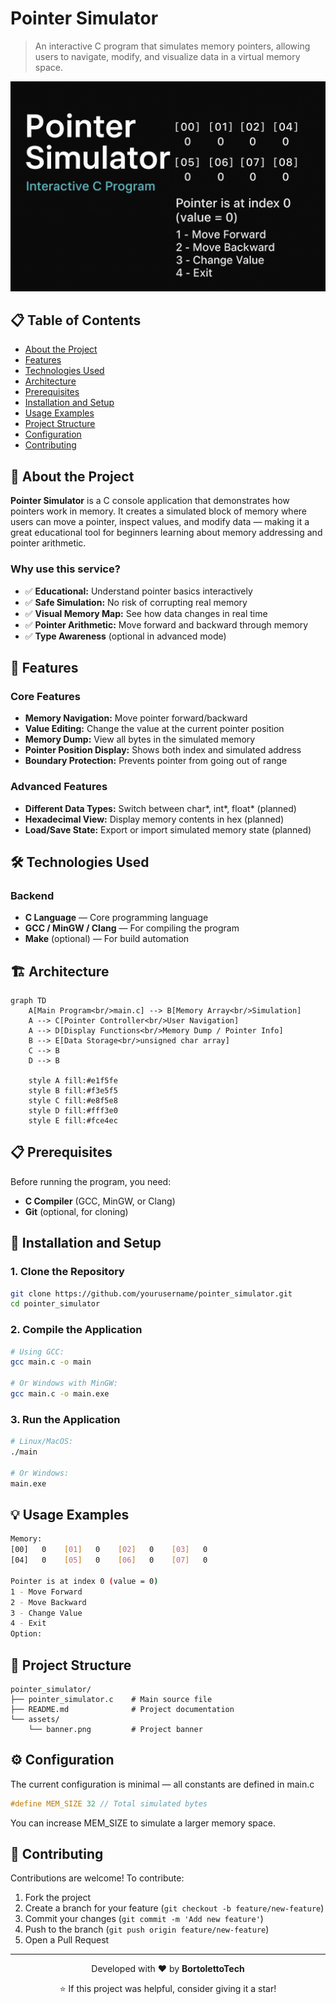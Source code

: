 # Pointer Simulator

> An interactive C program that simulates memory pointers, allowing users to navigate, modify, and visualize data in a virtual memory space.

![Project Banner](./assets/banner.png)

## 📋 Table of Contents

-   [About the Project](#-about-the-project)
-   [Features](#-features)
-   [Technologies Used](#-technologies-used)
-   [Architecture](#-architecture)
-   [Prerequisites](#-prerequisites)
-   [Installation and Setup](#-installation-and-setup)
-   [Usage Examples](#-usage-examples)
-   [Project Structure](#-project-structure)
-   [Configuration](#-configuration)
-   [Contributing](#-contributing)

## 🎯 About the Project

**Pointer Simulator** is a C console application that demonstrates how pointers work in memory.
It creates a simulated block of memory where users can move a pointer, inspect values, and modify data — making it a great educational tool for beginners learning about memory addressing and pointer arithmetic.

### Why use this service?

-   ✅ **Educational:** Understand pointer basics interactively
-   ✅ **Safe Simulation:** No risk of corrupting real memory
-   ✅ **Visual Memory Map:** See how data changes in real time
-   ✅ **Pointer Arithmetic:** Move forward and backward through memory
-   ✅ **Type Awareness** (optional in advanced mode)

## 🚀 Features

### Core Features

-   **Memory Navigation:** Move pointer forward/backward
-   **Value Editing:** Change the value at the current pointer position
-   **Memory Dump:** View all bytes in the simulated memory
-   **Pointer Position Display:** Shows both index and simulated address
-   **Boundary Protection:** Prevents pointer from going out of range

### Advanced Features

-   **Different Data Types:** Switch between char\*, int\*, float\* (planned)
-   **Hexadecimal View:** Display memory contents in hex (planned)
-   **Load/Save State:** Export or import simulated memory state (planned)

## 🛠 Technologies Used

### Backend

-   **C Language** — Core programming language
-   **GCC / MinGW / Clang** — For compiling the program
-   **Make** (optional) — For build automation

## 🏗 Architecture

```mermaid
graph TD
    A[Main Program<br/>main.c] --> B[Memory Array<br/>Simulation]
    A --> C[Pointer Controller<br/>User Navigation]
    A --> D[Display Functions<br/>Memory Dump / Pointer Info]
    B --> E[Data Storage<br/>unsigned char array]
    C --> B
    D --> B

    style A fill:#e1f5fe
    style B fill:#f3e5f5
    style C fill:#e8f5e8
    style D fill:#fff3e0
    style E fill:#fce4ec
```

## 📋 Prerequisites

Before running the program, you need:

-   **C Compiler** (GCC, MinGW, or Clang)
-   **Git** (optional, for cloning)

## 🚀 Installation and Setup

### 1. Clone the Repository

```bash
git clone https://github.com/yourusername/pointer_simulator.git
cd pointer_simulator
```

### 2. Compile the Application

```bash
# Using GCC:
gcc main.c -o main

# Or Windows with MinGW:
gcc main.c -o main.exe
```

### 3. Run the Application

```bash
# Linux/MacOS:
./main

# Or Windows:
main.exe
```

## 💡 Usage Examples

```bash
Memory:
[00]   0    [01]   0    [02]   0    [03]   0
[04]   0    [05]   0    [06]   0    [07]   0

Pointer is at index 0 (value = 0)
1 - Move Forward
2 - Move Backward
3 - Change Value
4 - Exit
Option:
```

## 📁 Project Structure

```
pointer_simulator/
├── pointer_simulator.c    # Main source file
├── README.md              # Project documentation
└── assets/
    └── banner.png         # Project banner

```

## ⚙️ Configuration

The current configuration is minimal — all constants are defined in main.c

```c
#define MEM_SIZE 32 // Total simulated bytes
```

You can increase MEM_SIZE to simulate a larger memory space.

## 🤝 Contributing

Contributions are welcome! To contribute:

1. Fork the project
2. Create a branch for your feature (`git checkout -b feature/new-feature`)
3. Commit your changes (`git commit -m 'Add new feature'`)
4. Push to the branch (`git push origin feature/new-feature`)
5. Open a Pull Request

---

<div align="center">
  <p>Developed with ❤️ by <strong>BortolettoTech</strong></p>
  <p>⭐ If this project was helpful, consider giving it a star!</p>
</div>
